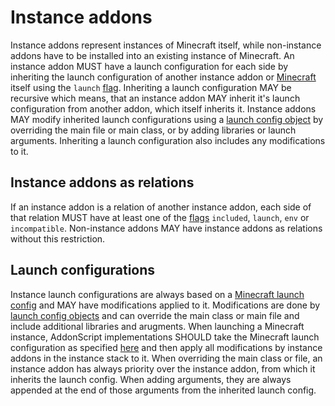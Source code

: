 # Instance addons

Instance addons represent instances of Minecraft itself, while non-instance addons 
have to be installed into an existing instance of Minecraft. An instance addon MUST have
a launch configuration for each side by inheriting the launch configuration of another
instance addon or [Minecraft](./minecraft.md) itself using the `launch` [flag](flags.md). 
Inheriting a launch configuration MAY be recursive which 
means, that an instance addon MAY inherit it's launch configuration from another addon, which 
itself inherits it. Instance addons MAY modify inherited launch configurations using a 
[launch config object](../schema/launch.md) by overriding the main file or main class, or by
adding libraries or launch arguments. Inheriting a launch configuration also includes any
modifications to it.

## Instance addons as relations

If an instance addon is a relation of another instance addon, each side of that
relation MUST have at least one of the [flags](flags.md) `included`, `launch`, `env`
or `incompatible`. Non-instance addons MAY have instance addons as relations without
this restriction.

## Launch configurations

Instance launch configurations are always based on a 
[Minecraft launch config](./minecraft.md#launch-configuration) and MAY have modifications
applied to it. Modifications are done by [launch config objects](../schema/launch.md) and
can override the main class or main file and include additional libraries and arugments.
When launching a Minecraft instance, AddonScript implementations SHOULD take the Minecraft
launch configuration as specified [here](./minecraft.md#launch-configuration) and then apply
all modifications by instance addons in the instance stack to it. When overriding the main class
or file, an instance addon has always priority over the instance addon, from which it inherits
the launch config. When adding arguments, they are always appended at the end of those
arguments from the inherited launch config.